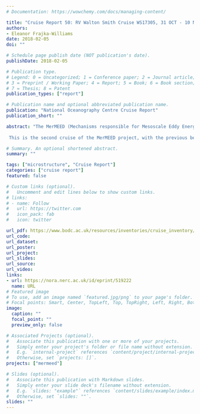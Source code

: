 ```yaml
---
# Documentation: https://wowchemy.com/docs/managing-content/

title: "Cruise Report 50: RV Walton Smith Cruise WS17305, 31 OCT - 10 NOV 2017, Miami to Miami, USA, MerMEED microstructure cruise report. CR No. 50"
authors: 
- Eleanor Frajka-Williams
date: 2018-02-05
doi: ""

# Schedule page publish date (NOT publication's date).
publishDate: 2018-02-05

# Publication type.
# Legend: 0 = Uncategorized; 1 = Conference paper; 2 = Journal article;
# 3 = Preprint / Working Paper; 4 = Report; 5 = Book; 6 = Book section;
# 7 = Thesis; 8 = Patent
publication_types: ["report"]

# Publication name and optional abbreviated publication name.
publication: "National Oceanography Centre Cruise Report"
publication_short: ""

abstract: "The MerMEED (Mechanisms responsible for Mesoscale Eddy Energy Dissipation) project is a NERC funded project (NE/N001745/1, 2015–2018) to investigate the levels of dissipation associated with eddies at a western boundary, in order to identify the mechanisms responsible. Mesoscale eddies are ubiquitous in the worlds oceans, and can be found in the subtropical Atlantic travelling slowly westward (at 4–5 cm/s), with a radius of about 100 km. These eddies are formed through baroclinic instability or wind forcing across the Atlantic, but when they reach the western boundary (east coast of the USA), they disappear from the satellite altimetry record. This disappearance of eddies occurs throughout the worlds oceans at western boundaries, but from altimetry alone, it is not known whether they disappear because energy is transferred to other wave modes or the mean flow, or whether it is locally dissipated through eddy-topography interactions.
 
 This is the second cruise of the MerMEED project, with the previous being detailed in [Frajka-Williams, 2017]. The purpose of this cruise was to (1) make microstructure temperature and shear measurements in order to measure dissipation at the intersection of an anticyclonic eddy and the steep topography to the east of Abaco, Bahamas, and (2) deploy standard and microstructure Seagliders. Of these, the standard Seagliders were intended to remain in the area for 4 months. During the 10 day cruise, 112 profiles of microstructure data were collected using a tethered microstructure profiler, and a shipboard 75 kHz ADCP collected concurrent measurements of ocean currents. This cruise is the second of several planned cruises for the MerMEED project, and the data collected are intended to complement additional field operations, including moored instruments added to the RAPID array (thermistors and ADCPs on the WB1 mooring) and a second glider deployment in the spring of 2018."

# Summary. An optional shortened abstract.
summary: ""

tags: ["microstructure", "Cruise Report"]
categories: ["cruise report"]
featured: false

# Custom links (optional).
#   Uncomment and edit lines below to show custom links.
# links:
# - name: Follow
#   url: https://twitter.com
#   icon_pack: fab
#   icon: twitter

url_pdf: https://www.bodc.ac.uk/resources/inventories/cruise_inventory/reports/waltonsmith_ws17305.pdf
url_code:
url_dataset: 
url_poster:
url_project:
url_slides:
url_source: 
url_video:
links:
- url: https://nora.nerc.ac.uk/id/eprint/519222
  name: URL
# Featured image
# To use, add an image named `featured.jpg/png` to your page's folder. 
# Focal points: Smart, Center, TopLeft, Top, TopRight, Left, Right, BottomLeft, Bottom, BottomRight.
image:
  caption: ""
  focal_point: ""
  preview_only: false

# Associated Projects (optional).
#   Associate this publication with one or more of your projects.
#   Simply enter your project's folder or file name without extension.
#   E.g. `internal-project` references `content/project/internal-project/index.md`.
#   Otherwise, set `projects: []`.
projects: ["mermeed"]

# Slides (optional).
#   Associate this publication with Markdown slides.
#   Simply enter your slide deck's filename without extension.
#   E.g. `slides: "example"` references `content/slides/example/index.md`.
#   Otherwise, set `slides: ""`.
slides: ""
---
```

